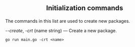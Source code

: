 ## <p style="text-align: center;">Initialization commands</p>
The commands in this list are used to create new packages.

_--create_, _-crt_ (name string) — Create a new package.<br>
````
go run main.go -crt <name>
````